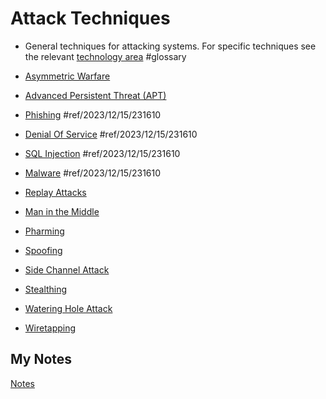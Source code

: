 # Attack Techniques
- General techniques for attacking systems. For specific techniques see the relevant [technology area](technology-areas.md) #glossary 

- [Asymmetric Warfare](asymmetric-warfare.md)
- [Advanced Persistent Threat (APT)](advanced-persistent-threat.md)
- [Phishing](phishing.md) #ref/2023/12/15/231610 
- [Denial Of Service](denial-of-service.md) #ref/2023/12/15/231610 
- [SQL Injection](sql-injection.md) #ref/2023/12/15/231610 
- [Malware](malware.md) #ref/2023/12/15/231610 
- [Replay Attacks](replay-attacks.md)
- [Man in the Middle](man-in-the-middle.md)
- [Pharming](pharming.md)
- [Spoofing](spoofing.md)
- [Side Channel Attack](side-channel-attack.md)
- [Stealthing](stealthing.md)
- [Watering Hole Attack](watering-hole-attack.md)
- [Wiretapping](wiretapping.md)
## My Notes
[Notes](mynotes/attack-techniques-notes.md)
